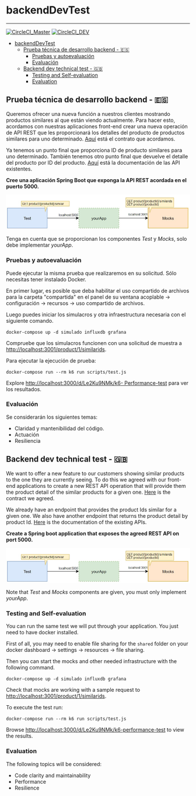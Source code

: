 # backendDevTest
---

[![CircleCI_Master](https://dl.circleci.com/status-badge/img/gh/nicolasalarconrapela/backendDevTestNar/tree/master.svg?style=svg&circle-token=ea2e666c9c55ffaa692f2b649469e5c700f85e4b)](https://dl.circleci.com/status-badge/redirect/gh/nicolasalarconrapela/backendDevTestNar/tree/master)
 [![CircleCI_DEV](https://dl.circleci.com/status-badge/img/gh/nicolasalarconrapela/backendDevTestNar/tree/devops%2FNAR.svg?style=svg&circle-token=ea2e666c9c55ffaa692f2b649469e5c700f85e4b)](https://dl.circleci.com/status-badge/redirect/gh/nicolasalarconrapela/backendDevTestNar/tree/devops%2FNAR)

- [backendDevTest](#backenddevtest)
  - [Prueba técnica de desarrollo backend - 🇪🇸](#prueba-técnica-de-desarrollo-backend---)
    - [Pruebas y autoevaluación](#pruebas-y-autoevaluación)
    - [Evaluación](#evaluación)
  - [Backend dev technical test - 🇬🇧](#backend-dev-technical-test---)
    - [Testing and Self-evaluation](#testing-and-self-evaluation)
    - [Evaluation](#evaluation)

## Prueba técnica de desarrollo backend - 🇪🇸

Queremos ofrecer una nueva función a nuestros clientes mostrando productos similares al que están viendo actualmente. Para hacer esto, acordamos con nuestras aplicaciones front-end crear una nueva operación de API REST que les proporcionará los detalles del producto de productos similares para uno determinado. [Aquí](./similarProducts.yaml) está el contrato que acordamos.

Ya tenemos un punto final que proporciona ID de producto similares para uno determinado. También tenemos otro punto final que devuelve el detalle del producto por ID del producto. [Aquí](./existingApis.yaml) está la documentación de las API existentes.

**Cree una aplicación Spring Boot que exponga la API REST acordada en el puerto 5000.**

![Diagrama](./assets/diagram.jpg "Diagrama")

Tenga en cuenta que se proporcionan los componentes _Test_ y _Mocks_, solo debe implementar _yourApp_.

### Pruebas y autoevaluación

Puede ejecutar la misma prueba que realizaremos en su solicitud. Sólo necesitas tener instalado Docker.

En primer lugar, es posible que deba habilitar el uso compartido de archivos para la carpeta "compartida" en el panel de su ventana acoplable -> configuración -> recursos -> uso compartido de archivos.

Luego puedes iniciar los simulacros y otra infraestructura necesaria con el siguiente comando.

```docker
docker-compose up -d simulado influxdb grafana
```

Compruebe que los simulacros funcionen con una solicitud de muestra a [http://localhost:3001/product/1/similarids](http://localhost:3001/product/1/similarids).

Para ejecutar la ejecución de prueba:

```docker
docker-compose run --rm k6 run scripts/test.js
```

Explore [http://localhost:3000/d/Le2Ku9NMk/k6- Performance-test](http://localhost:3000/d/Le2Ku9NMk/k6-Performance-test) para ver los resultados.

### Evaluación

Se considerarán los siguientes temas:

- Claridad y mantenibilidad del código.
- Actuación
- Resiliencia

## Backend dev technical test - 🇬🇧

We want to offer a new feature to our customers showing similar products to the one they are currently seeing. To do this we agreed with our front-end applications to create a new REST API operation that will provide them the product detail of the similar products for a given one. [Here](./similarProducts.yaml) is the contract we agreed.

We already have an endpoint that provides the product Ids similar for a given one. We also have another endpoint that returns the product detail by product Id. [Here](./existingApis.yaml) is the documentation of the existing APIs.

**Create a Spring boot application that exposes the agreed REST API on port 5000.**

![Diagram](./assets/diagram.jpg "Diagram")

Note that _Test_ and _Mocks_ components are given, you must only implement _yourApp_.

### Testing and Self-evaluation

You can run the same test we will put through your application. You just need to have docker installed.

First of all, you may need to enable file sharing for the `shared` folder on your docker dashboard -> settings -> resources -> file sharing.

Then you can start the mocks and other needed infrastructure with the following command.

```docker
docker-compose up -d simulado influxdb grafana
```

Check that mocks are working with a sample request to [http://localhost:3001/product/1/similarids](http://localhost:3001/product/1/similarids).

To execute the test run:

```docker
docker-compose run --rm k6 run scripts/test.js
```

Browse [http://localhost:3000/d/Le2Ku9NMk/k6-performance-test](http://localhost:3000/d/Le2Ku9NMk/k6-performance-test) to view the results.

### Evaluation

The following topics will be considered:

- Code clarity and maintainability
- Performance
- Resilience
